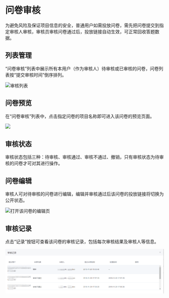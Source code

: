 # 问卷审核

为避免风险及保证项目信息的安全，普通用户如需投放问卷，需先把问卷提交到指定审核人审核，审核员审核问卷通过后，投放链接自动生效，可正常回收答题数据。

## 列表管理

&#x20;“问卷审核”列表中展示所有本用户（作为审核人）待审核或已审核的问卷，问卷列表按“提交审核时间”倒序排列。

![审核列表](../.gitbook/assets/Snipaste\_2023-10-09\_16-28-46.png)

## 问卷预览&#x20;

在“问卷审核”列表中，点击指定问卷的项目名称即可进入该问卷的预览页面。

![](../.gitbook/assets/Snipaste\_2023-10-09\_16-29-22.png)

## 审核状态&#x20;

审核状态包括三种：待审核、审核通过、审核不通过、撤销，只有审核状态为待审核的问卷才可对其进行操作。

## 问卷编辑

审核人可对待审核的问卷进行编辑，编辑并审核通过后该问卷的投放链接将切换为公开状态。

![打开该问卷的编辑页](../.gitbook/assets/Snipaste\_2023-10-09\_16-30-24.png)

## 审核记录

点击“记录”按钮可查看该问卷的审核记录，包括每次审核结果及审核人等信息。

![审核记录](<../.gitbook/assets/image (282).png>)

